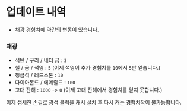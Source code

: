 # 업데이트 내역

- 채광 경험치에 약간의 변동이 있습니다. 

### 채광

- 석탄 / 구리 / 네더 금 : `3`
- 철 / 금 / 석영 : `5` (이제 석영이 추가 경험치를 `10`에서 `5`만 얻습니다.)
- 청금석 / 레드스톤 : `10`
- 다이아몬드 / 에메랄드 : `100`
- 고대 잔해 : `1000` -> `0` (이제 고대 잔해에서 경험치를 얻지 못합니다.)

이제 섬세한 손길로 광석 블럭을 캐서 설치 후 다시 캐는 경험치작이 불가능합니다.

